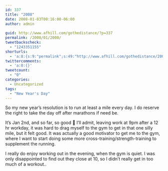 ```yaml
---
id: 337
title: "2008"
date: 2008-01-03T00:16:00-06:00
author: admin
  
guid: http://www.afhill.com/gothedistance/?p=337
permalink: /2008/01/2008/
tweetbackscheck:
  - "1243351155"
shorturls:
  - 'a:8:{s:9:"permalink";s:49:"http://www.afhill.com/gothedistance/2008/01/2008/";s:7:"tinyurl";s:25:"http://tinyurl.com/bdvhqm";s:4:"isgd";s:17:"http://is.gd/hm1A";s:5:"bitly";s:18:"http://bit.ly/jsON";s:5:"snipr";s:22:"http://snipr.com/asozf";s:5:"snurl";s:22:"http://snurl.com/asozf";s:7:"snipurl";s:24:"http://snipurl.com/asozf";s:4:"trim";s:17:"http://tr.im/cyhh";}'
twittercomments:
  - 'a:0:{}'
tweetcount:
  - "0"
categories:
  - Uncategorized
tags:
  - "New Year's Day"
---
```

So my new year&#8217;s resolution is to run at least a mile every day. I do reserve the right to take the day off after marathons if need be.

It&#8217;s Jan 2nd, and so far, so good 🙂 I&#8217;ll admit, leaving work at 9pm after a 12 hr workday, it was hard to drag myself to the gym to get in that one silly mile, but it felt good. It was actually a good motivator to get me to the gym, where I want to start doing some more cross-training/strength-training to supplement the running. 

I really do enjoy working out in the evening, when the gym is quiet. I was only disappointed to find out they close at 10, so I didn&#8217;t really get in too much of a workout..